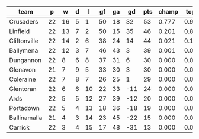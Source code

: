 |     team     | p  | w  | d | l  | gf | ga | gd  | pts | champ | top2  | top3  | top4  |  5-7  | bot4  | bot3  | bot2  |
|--------------|----|----|---|----|----|----|-----|-----|-------|-------|-------|-------|-------|-------|-------|-------|
| Crusaders    | 22 | 16 | 5 |  1 | 50 | 18 |  32 |  53 | 0.777 | 0.975 | 0.999 | 1.000 | 0.000 | 0.000 | 0.000 | 0.000|
| Linfield     | 22 | 13 | 7 |  2 | 50 | 15 |  35 |  46 | 0.201 | 0.821 | 0.985 | 1.000 | 0.001 | 0.000 | 0.000 | 0.000|
| Cliftonville | 22 | 14 | 2 |  6 | 38 | 24 |  14 |  44 | 0.021 | 0.192 | 0.865 | 0.989 | 0.011 | 0.000 | 0.000 | 0.000|
| Ballymena    | 22 | 12 | 3 |  7 | 46 | 43 |   3 |  39 | 0.001 | 0.011 | 0.135 | 0.801 | 0.199 | 0.000 | 0.000 | 0.000|
| Dungannon    | 22 |  8 | 6 |  8 | 37 | 31 |   6 |  30 | 0.000 | 0.000 | 0.005 | 0.062 | 0.869 | 0.010 | 0.001 | 0.000|
| Glenavon     | 21 |  7 | 9 |  5 | 33 | 30 |   3 |  30 | 0.000 | 0.000 | 0.011 | 0.117 | 0.835 | 0.006 | 0.001 | 0.000|
| Coleraine    | 22 |  7 | 8 |  7 | 26 | 25 |   1 |  29 | 0.000 | 0.000 | 0.001 | 0.031 | 0.846 | 0.019 | 0.002 | 0.000|
| Glentoran    | 22 |  6 | 6 | 10 | 22 | 33 | -11 |  24 | 0.000 | 0.000 | 0.000 | 0.001 | 0.186 | 0.327 | 0.093 | 0.018|
| Ards         | 22 |  5 | 5 | 12 | 27 | 39 | -12 |  20 | 0.000 | 0.000 | 0.000 | 0.000 | 0.041 | 0.749 | 0.340 | 0.099|
| Portadown    | 22 |  5 | 4 | 13 | 18 | 36 | -18 |  19 | 0.000 | 0.000 | 0.000 | 0.000 | 0.010 | 0.915 | 0.689 | 0.275|
| Ballinamalla | 21 |  4 | 3 | 14 | 23 | 45 | -22 |  15 | 0.000 | 0.000 | 0.000 | 0.000 | 0.003 | 0.976 | 0.885 | 0.666|
| Carrick      | 22 |  3 | 4 | 15 | 17 | 48 | -31 |  13 | 0.000 | 0.000 | 0.000 | 0.000 | 0.000 | 0.998 | 0.990 | 0.942|
